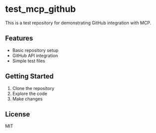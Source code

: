# test_mcp_github

This is a test repository for demonstrating GitHub integration with MCP.

## Features

- Basic repository setup
- GitHub API integration
- Simple test files

## Getting Started

1. Clone the repository
2. Explore the code
3. Make changes

## License

MIT